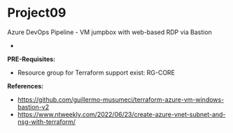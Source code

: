 # Project09
Azure DevOps Pipeline - VM jumpbox with web-based RDP via Bastion

-


**PRE-Requisites:**
- Resource group for Terraform support exist: RG-CORE


**References:**
- https://github.com/guillermo-musumeci/terraform-azure-vm-windows-bastion-v2
- https://www.ntweekly.com/2022/06/23/create-azure-vnet-subnet-and-nsg-with-terraform/
